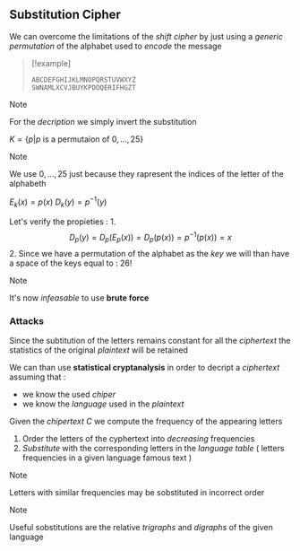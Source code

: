 ## Substitution Cipher

We can overcome the limitations of the *shift cipher* by just using a *generic permutation* of the alphabet used to *encode* the message

>[!example] 
>
>```
>ABCDEFGHIJKLMNOPQRSTUVWXYZ
>SWNAMLXCVJBUYKPDOQERIFHGZT
>```

>[!note] 
>For the *decription* we simply invert the substitution

$K = \{p | p\text{ is a permutaion of }0,\dots,25\}$

>[!note] 
>We use $0,\dots,25$ just because they rapresent the indices of the letter of the alphabeth

$E_k(x) = p(x)$
$D_k(y) = p^{-1}(y)$ 

Let's verify the propieties :
1. 
$$D_p(y) = D_p(E_p(x)) = D_p(p(x)) = p^{-1}(p(x)) = x$$
2. Since we have a permutation of the alphabet as the *key* we will than have a space of the keys equal to : $26!$ 
>[!note] 
>It's now *infeasable* to use **brute force** 

### Attacks

Since the subtitution of the letters remains constant for all the *ciphertext* the statistics of the original *plaintext* will be retained

We can than use **statistical cryptanalysis** in order to decript a *ciphertext* assuming that : 
+ we know the used *chiper*
+ we know the *language* used in the *plaintext*

Given the *chipertext* $C$ we compute the frequency of the appearing letters

1. Order the letters of the cyphertext into *decreasing* frequencies
2. *Substitute* with the corresponding letters in the *language table* ( letters frequencies in a given language famous text )

>[!note] 
>Letters with similar frequencies may be sobstituted in incorrect order

>[!note] 
>Useful sobstitutions are the relative *trigraphs* and *digraphs* of the given language
